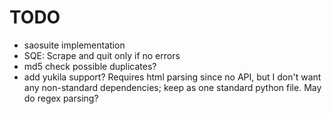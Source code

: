 # TODO
- saosuite implementation
- SQE: Scrape and quit only if no errors
- md5 check possible duplicates?
- add yukila support? Requires html parsing since no API, but I don't want any non-standard dependencies; keep as one standard python file. May do regex parsing?

